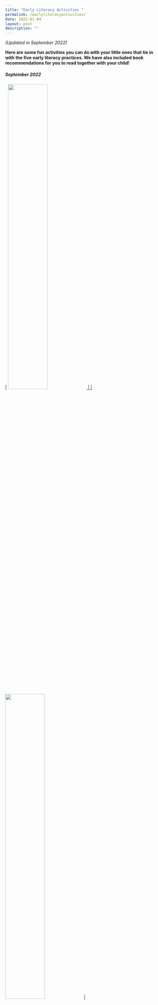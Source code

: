 ```yaml
---
title: "Early Literacy Activities "
permalink: /earlyliteracyactivities/
date: 2022-01-04
layout: post
description: ""
---
```

*(Updated in September 2022)*

<b>Here are some fun activities you can do with your little ones that tie in with the five early literacy practices. We have also included book recommendations for you to read together with your child! </b>

##### September 2022

| <a href="/files/preschool/Raise A Reader/allaboutdogs-compressed.PDF"><img src="/images/diyresources/preschool/Sep22.jpg" style="width:50%"> |
|<a href="https://go.gov.sg/dogs-rabbits"><img src="/images/diyresources/preschool/Sep22_1.jpg" style="width:50%">|


<img src="/images/diyresources/preschool/Sep22.jpg" style="width:80%">
<br>
<img src="/images/diyresources/preschool/Sep22_1.jpg" style="width:80%">

Click [here](/files/preschool/earlyliteracyactivities/EarlyLiteracySep.PDF)  to download a copy.
<br>


##### April 2022

<img src="/images/diyresources/preschool/aprilactivities.png" style="width:80%">
<br>
<img src="/images/diyresources/preschool/aprilbooks.png" style="width:80%">

Click [here](/files/preschool/Early%20literacy%20activities.PDF) to download a copy.
<br>

##### January 2022
<img src="/images/diyresources/preschool/earlylitactivities.png" style="width:80%">
<br>
<img src="/images/diyresources/preschool/earlylitbooks.png" style="width:80%">

Click [here](/files/preschool/Earlyliteracyactivities/Jan%20Activities.PDF) to download a copy.



Click [here](/diy-resources/preschool/preschool-main) to go back to the previous page.